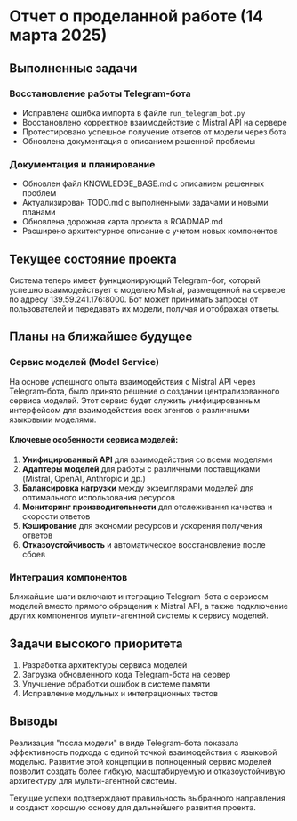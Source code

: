 # Отчет о проделанной работе (14 марта 2025)

## Выполненные задачи

### Восстановление работы Telegram-бота
- Исправлена ошибка импорта в файле `run_telegram_bot.py`
- Восстановлено корректное взаимодействие с Mistral API на сервере
- Протестировано успешное получение ответов от модели через бота
- Обновлена документация с описанием решенной проблемы

### Документация и планирование
- Обновлен файл KNOWLEDGE_BASE.md с описанием решенных проблем
- Актуализирован TODO.md с выполненными задачами и новыми планами
- Обновлена дорожная карта проекта в ROADMAP.md
- Расширено архитектурное описание с учетом новых компонентов

## Текущее состояние проекта

Система теперь имеет функционирующий Telegram-бот, который успешно взаимодействует с моделью Mistral, размещенной на сервере по адресу 139.59.241.176:8000. Бот может принимать запросы от пользователей и передавать их модели, получая и отображая ответы.

## Планы на ближайшее будущее

### Сервис моделей (Model Service)
На основе успешного опыта взаимодействия с Mistral API через Telegram-бота, было принято решение о создании централизованного сервиса моделей. Этот сервис будет служить унифицированным интерфейсом для взаимодействия всех агентов с различными языковыми моделями.

#### Ключевые особенности сервиса моделей:
1. **Унифицированный API** для взаимодействия со всеми моделями
2. **Адаптеры моделей** для работы с различными поставщиками (Mistral, OpenAI, Anthropic и др.)
3. **Балансировка нагрузки** между экземплярами моделей для оптимального использования ресурсов
4. **Мониторинг производительности** для отслеживания качества и скорости ответов
5. **Кэширование** для экономии ресурсов и ускорения получения ответов
6. **Отказоустойчивость** и автоматическое восстановление после сбоев

### Интеграция компонентов
Ближайшие шаги включают интеграцию Telegram-бота с сервисом моделей вместо прямого обращения к Mistral API, а также подключение других компонентов мульти-агентной системы к сервису моделей.

## Задачи высокого приоритета

1. Разработка архитектуры сервиса моделей
2. Загрузка обновленного кода Telegram-бота на сервер
3. Улучшение обработки ошибок в системе памяти
4. Исправление модульных и интеграционных тестов

## Выводы

Реализация "посла модели" в виде Telegram-бота показала эффективность подхода с единой точкой взаимодействия с языковой моделью. Развитие этой концепции в полноценный сервис моделей позволит создать более гибкую, масштабируемую и отказоустойчивую архитектуру для мульти-агентной системы.

Текущие успехи подтверждают правильность выбранного направления и создают хорошую основу для дальнейшего развития проекта. 